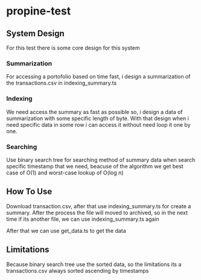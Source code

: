 # propine-test

##  System Design
For this test there is some core design for this system
### Summarization
For accessing a portofolio based on time fast, i design a summarization of the transactions.csv in indexing_summary.ts

### Indexing
We need access the summary as fast as possible so, i design a data of summarization with some specific length of byte. With that design when i need specific data in some row i can access it without need loop it one by one.
 
### Searching
Use binary search tree for searching method of summary data when search specific timestamp that we need, beacuse of the algorithm we get best case of O(1) and worst-case lookup of O(log n)

##  How To Use
  Download transaction.csv, after that use indexing_summary.ts for create a summary. After the process the file will moved to archived, so in the next time if its another file, we can use indexing_summary.ts again
   
   After that we can use get_data.ts to get the data
   
## Limitations
  Because binary search tree use the sorted data, so the limitations its a transactions.csv always sorted ascending by timestamps
